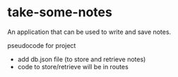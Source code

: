 # take-some-notes
An application that can be used to write and save notes.


pseudocode for project
- add db.json file (to store and retrieve notes)
- code to store/retrieve will be in routes